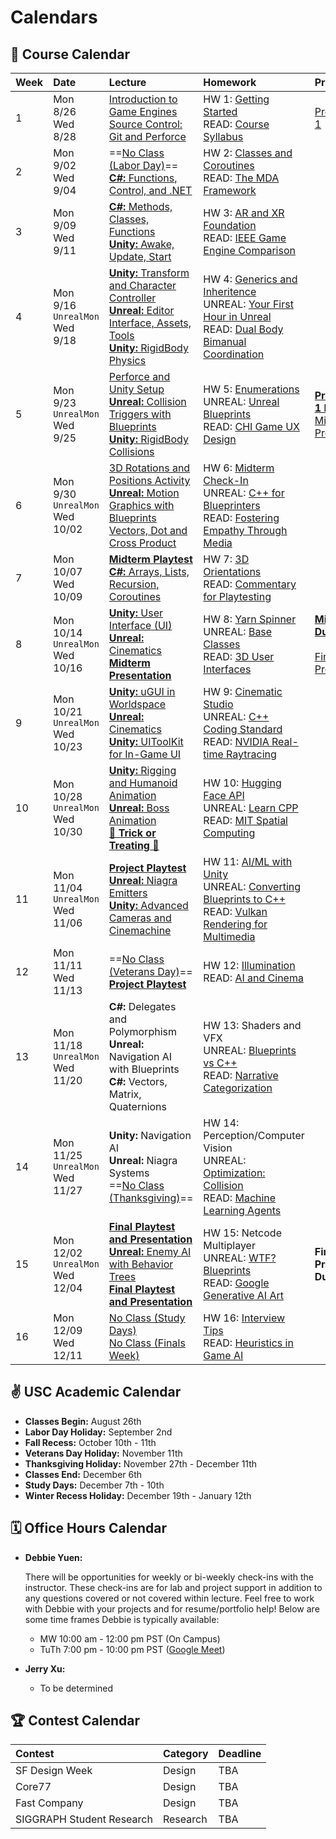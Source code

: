 # Calendars

## 📓 Course Calendar
| Week | Date                     | Lecture                                           | Homework              | Project |
| :----| :----------------------- | :------------------------------------------------ | :-------------------------------| :--------------|
| 1    | Mon 8/26 <br> Wed 8/28 | [Introduction to Game Engines](https://www.icloud.com/keynote/055cfB5qNWLVUltYjF0Qk-2Ig#Lecture1) <br> [Source Control: Git and Perforce](https://www.icloud.com/keynote/0b9r3O7DYukbd4il9HXbSfaDg#Lecture1) | HW 1: [Getting Started](./Homework/hw01.md)  <br> READ: [Course Syllabus](./courseinfo.md)  | [Project 1](./Projects/proj1_kitchen.md)  |
| 2    | Mon 9/02 <br> Wed 9/04   | ==[No Class (Labor Day)]()== <br> [**C#:** Functions, Control, and .NET](https://www.icloud.com/keynote/01adA2ETY04lIUdSbIXn5K_wA#Lecture2) | HW 2: [Classes and Coroutines](./Homework/hw02.md) <br> READ: [The MDA Framework](https://users.cs.northwestern.edu/~hunicke/MDA.pdf) |  |
| 3    | Mon 9/09 <br> Wed 9/11    | [**C#:** Methods, Classes, Functions](https://www.icloud.com/keynote/05b4U7RLN-VER_S6NyDrZwRuQ#fa24-lecture3) <br> [**Unity:** Awake, Update, Start](https://www.icloud.com/keynote/0d742EbHPrnM3loZp8J60dhsg#fa24.lecture3) | HW 3: [AR and XR Foundation](./Homework/hw03.md) <br> READ: [IEEE Game Engine Comparison](https://ieeexplore.ieee.org/document/9579618) | |
| 4    | Mon 9/16 <br> `UnrealMon` <br> Wed 9/18  | [**Unity:** Transform and Character Controller <br>](https://www.icloud.com/keynote/0eauilTC3tBnDvC1W71zwJ1eQ#fa24-lecture4) [**Unreal:** Editor Interface, Assets, Tools](https://docs.google.com/presentation/d/18O1gf6FLeWvrj2P0xUF3XAIeB2vOtqumxJqH-xT7OW8/edit#slide=id.g3002134dbed_0_4) <br> [**Unity:** RigidBody Physics](https://www.icloud.com/keynote/07doOR2oNxxBBULYHtTUNsqRg#fa24-lecture4) | HW 4: [Generics and Inheritence](./Homework/hw04.md) <br> UNREAL: [Your First Hour in Unreal](https://dev.epicgames.com/community/learning/courses/3ke/your-first-hour-in-unreal-engine-5-2/vvdk/your-first-hour-in-unreal-engine-5-2-overview) <br> READ: [Dual Body Bimanual Coordination](https://dl.acm.org/doi/10.1145/3563657.3596082)| |
| 5    | Mon 9/23 <br> `UnrealMon` <br> Wed 9/25 | [Perforce and Unity Setup](https://docs.google.com/document/d/11HlB3eySUYSPJsy0d9rvQhqTV6lCz00ypQGFg92ZCn8/edit#heading=h.tcv6ud1pa7p) <br> [**Unreal:** Collision Triggers with Blueprints](https://docs.google.com/presentation/d/1xj2OZjGs5SdOlRmLOHNGULuK8OzXWFzg0yoq7AOHgaI/edit#slide=id.p) <br> [**Unity:** RigidBody Collisions](https://www.icloud.com/keynote/0b33koC3ViN3XVHUI-NjL7dqw#fa24-lecture5) | HW 5: [Enumerations](./Homework/hw05.md) <br> UNREAL: [Unreal Blueprints](https://www.youtube.com/watch?v=Xw9QEMFInYU) <br> READ: [CHI Game UX Design](https://dl.acm.org/doi/abs/10.1145/3544549.3574181) | [**Project 1 Due**](./Projects/proj1_kitchen.md) <br> [Midterm Project](./Projects/proj2_advocacy.md) |
| 6    | Mon 9/30 <br> `UnrealMon` <br> Wed 10/02  |  [3D Rotations and Positions Activity](https://www.icloud.com/keynote/00eniPbTaYzl7kyUr1s632FHQ#fa24-lecture6) <br> [**Unreal:** Motion Graphics with Blueprints](https://docs.google.com/presentation/d/1bf80J-bcacsDdfGI-_jb1qSXExB3Gux1aJAhcxklUQc/edit#slide=id.p) <br> [Vectors, Dot and Cross Product](https://www.icloud.com/keynote/0d4Fb0PRdbOp6yLwJI4KqgZXQ#fa24-lecture6) | HW 6: [Midterm Check-In](./Homework/hw06.md) <br> UNREAL: [C++ for Blueprinters](https://www.youtube.com/watch?v=6485d5Zoc_k) <br> READ: [Fostering Empathy Through Media](https://dl.acm.org/doi/10.1145/3383668.3419929) | |
| 7    | Mon 10/07 <br> Wed 10/09   | [**Midterm Playtest**](https://www.icloud.com/keynote/05cyaa873ahtNmvvH1WjcosMQ#fa24-lecture7) <br> [**C#:** Arrays, Lists, Recursion, Coroutines](https://www.icloud.com/keynote/03010vQSfBKNPmOH0DFpn18MQ#fa24-lecture7) | HW 7: [3D Orientations](./Homework/hw07.md) <br> READ: [Commentary for Playtesting](https://go-gale-com.libproxy1.usc.edu/ps/i.do?p=AONE&u=aikentcl&id=GALE%7CA759558167&v=2.1&it=r&aty=ip) |
| 8    | Mon 10/14 <br> `UnrealMon` <br> Wed 10/16 | [**Unity:** User Interface (UI)](https://www.icloud.com/keynote/043b6HpLSZ_R5o5q5ZNjkgwew#fa24-lecture8) <br> [**Unreal:** Cinematics](https://docs.google.com/presentation/d/1CikgFsGz3CAfAPRcgRQzaGt-70TL3UMTMi9bthkBJaQ/edit#slide=id.g30a0ad9b9a9_0_66) <br> [**Midterm Presentation**](https://www.icloud.com/keynote/04bVSSzZ7XhCBrWBYBCoYlJ-A#fa24-lecture8) | HW 8: [Yarn Spinner](./Homework/hw08.md) <br> UNREAL: [Base Classes](https://1danielcoelho.github.io/unreal-engine-basics-base-classes/) <br> READ: [3D User Interfaces](https://link-springer-com.libproxy1.usc.edu/chapter/10.1007/978-3-031-42283-6_33) | [**Midterm Due**](./Projects/proj2_advocacy.md) <br> <br> [Final Project](./Projects/proj3_outside.md) |
| 9    | Mon 10/21 <br> `UnrealMon` <br> Wed 10/23 | [**Unity:** uGUI in Worldspace](https://www.icloud.com/keynote/0d6EMGG8q-CmO0U3jL9Ky2rTw#fa24-lecture9) <br> [**Unreal:** Cinematics](https://docs.google.com/presentation/d/1CikgFsGz3CAfAPRcgRQzaGt-70TL3UMTMi9bthkBJaQ/edit#slide=id.g30a0ad9b9a9_0_66) <br> [**Unity:** UIToolKit for In-Game UI](https://www.icloud.com/keynote/0b6c9pUk9UTYFFD8mNgaZC5HA#fa24-lecture9) | HW 9: [Cinematic Studio](./Homework/hw09.md) <br> UNREAL: [C++ Coding Standard](https://dev.epicgames.com/documentation/en-us/unreal-engine/epic-cplusplus-coding-standard-for-unreal-engine) <br> READ: [NVIDIA Real-time Raytracing](https://www.nvidia.com/en-us/on-demand/session/gtcspring22-s42359/) |  |
| 10   | Mon 10/28 <br> `UnrealMon` <br> Wed 10/30 | [**Unity:** Rigging and Humanoid Animation](https://www.icloud.com/keynote/009VpbAyrZck-GdDNQt1aBBlg#fa24-lecture10) <br> [**Unreal:** Boss Animation](https://docs.google.com/presentation/d/1jHi_YtAjfuMt-Qs0W4f9QkkuVrYZjRtClLYzamNP2Do/edit) <br> [**🎃 Trick or Treating 🎃**]() | HW 10: [Hugging Face API](./Homework/hw10.md) <br> UNREAL: [Learn CPP](https://www.learncpp.com/) <br> READ: [MIT Spatial Computing](https://acg.media.mit.edu/people/simong/thesis/SpatialComputing.pdf) |
| 11   | Mon 11/04 <br> `UnrealMon` <br> Wed 11/06  |[ **Project Playtest**]() <br> [**Unreal:** Niagra Emitters](https://docs.google.com/presentation/d/1kZFOyxf851AJZng8fDOra4tupHZkPtMDEWwIGDT7USg/edit#slide=id.p) <br>  [**Unity:** Advanced Cameras and Cinemachine](https://www.icloud.com/keynote/0524kVqP5CU4yuX6RbAF_99_A#fa24-lecture11) | HW 11: [AI/ML with Unity](./Homework/hw11.md) <br> UNREAL: [Converting Blueprints to C++](https://dev.epicgames.com/community/learning/courses/KJ/converting-blueprint-to-c/kjB/unreal-engine-introduction-to-blueprint-vs-c) <br> READ: [Vulkan Rendering for Multimedia](https://dl.acm.org/doi/10.1145/3283289.3283336) |
| 12   | Mon 11/11 <br> Wed 11/13   | ==[No Class (Veterans Day)]()== <br> [**Project Playtest**]() | HW 12: [Illumination](./Homework/hw12.md) <br> READ: [AI and Cinema](https://uosc.primo.exlibrisgroup.com/discovery/fulldisplay?docid=cdi_doaj_primary_oai_doaj_org_article_84365c1bc872447fa2cb1aa45fda2036&context=PC&vid=01USC_INST:01USC&lang=en&search_scope=MyInst_and_CI&adaptor=Primo%20Central&tab=Everything&query=any,contains,A%20Study%20of%20Artificial%20Intelligence%20in%20the%20Production%20of%20Film&offset=0) |
| 13   | Mon 11/18 <br> `UnrealMon` <br> Wed 11/20 | **C#:** Delegates and Polymorphism <br> **Unreal:** Navigation AI with Blueprints <br> **C#:** Vectors, Matrix, Quaternions | HW 13: Shaders and VFX <br> UNREAL: [Blueprints vs C++](https://www.youtube.com/watch?v=VMZftEVDuCE) <br> READ: [Narrative Categorization](https://uosc.primo.exlibrisgroup.com/discovery/fulldisplay?docid=cdi_crossref_primary_10_1111_bjet_13004&context=PC&vid=01USC_INST:01USC&lang=en&search_scope=MyInst_and_CI&adaptor=Primo%20Central&tab=Everything&query=any,contains,Narrative%20Categorization%20games&offset=0) | |
| 14   | Mon 11/25 <br> `UnrealMon` <br> Wed 11/27 | **Unity:** Navigation AI  <br> **Unreal:** Niagra Systems <br> ==[No Class (Thanksgiving)]()== | HW 14: Perception/Computer Vision <br> UNREAL: [Optimization: Collision](https://www.youtube.com/watch?v=9xS62nqgExM) <br> READ: [Machine Learning Agents](https://uosc.primo.exlibrisgroup.com/discovery/fulldisplay?docid=cdi_proquest_ebookcentral_EBC5446051&context=PC&vid=01USC_INST:01USC&lang=en&search_scope=MyInst_and_CI&adaptor=Primo%20Central&tab=Everything&query=any,contains,Machine%20Learning%20Agents%20games&offset=0)| |
| 15   | Mon 12/02 <br> `UnrealMon` <br> Wed 12/04 <br> | [**Final Playtest and Presentation**]() <br> [**Unreal:** Enemy AI with Behavior Trees]() <br> [**Final Playtest and Presentation**]() | HW 15: Netcode Multiplayer <br> UNREAL: [WTF? Blueprints](https://www.youtube.com/@MathewWadsteinTutorials/videos) <br> READ: [Google Generative AI Art](https://uosc.primo.exlibrisgroup.com/discovery/fulldisplay?docid=cdi_proquest_miscellaneous_3055502020&context=PC&vid=01USC_INST:01USC&lang=en&search_scope=MyInst_and_CI&adaptor=Primo%20Central&tab=Everything&query=any,contains,Generative%20AI%20art%20in%20games&offset=0) | **Final Project Due** |
| 16   | Mon 12/09 <br> Wed 12/11   | [No Class (Study Days)]() <br> [No Class (Finals Week)]() | HW 16: [Interview Tips](./Homework/hw16.md) <br> READ: [Heuristics in Game AI](https://uosc.primo.exlibrisgroup.com/discovery/fulldisplay?docid=cdi_proquest_journals_1931746681&context=PC&vid=01USC_INST:01USC&lang=en&search_scope=MyInst_and_CI&adaptor=Primo%20Central&tab=Everything&query=any,contains,Artificial%20intelligence%20in%20games&offset=0) | |

## ✌️ USC Academic Calendar
* **Classes Begin:** August 26th
* **Labor Day Holiday:** September 2nd
* **Fall Recess:** October 10th - 11th
* **Veterans Day Holiday:** November 11th
* **Thanksgiving Holiday:** November 27th - December 11th
* **Classes End:** December 6th
* **Study Days:** December 7th - 10th
* **Winter Recess Holiday:** December 19th - January 12th

## 🗓️ Office Hours Calendar

* **Debbie Yuen:** 
    
    There will be opportunities for weekly or bi-weekly check-ins with the instructor. These check-ins are for lab and project support in addition to any questions covered or not covered within lecture. Feel free to work with Debbie with your projects and for resume/portfolio help! Below are some time frames Debbie is typically available:

    * MW 10:00 am - 12:00 pm PST (On Campus)
    * TuTh 7:00 pm - 10:00 pm PST ([Google Meet]())

* **Jerry Xu:**
    *  To be determined

## 🏆 Contest Calendar
| Contest        | Category | Deadline |
| :------------- | :------- | :------- |
| SF Design Week | Design   | TBA      |
| Core77         | Design   | TBA      |
| Fast Company   | Design   | TBA      |
| SIGGRAPH Student Research | Research | TBA |